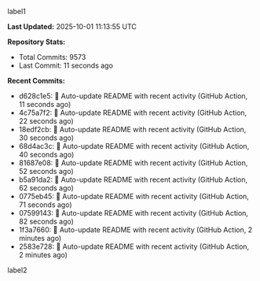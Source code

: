 
label1 
<!-- ACTIVITY_START -->
**Last Updated:** 2025-10-01 11:13:55 UTC

**Repository Stats:**
- Total Commits: 9573
- Last Commit: 11 seconds ago

**Recent Commits:**
- d628c1e5: 🤖 Auto-update README with recent activity (GitHub Action, 11 seconds ago)
- 4c75a7f2: 🤖 Auto-update README with recent activity (GitHub Action, 22 seconds ago)
- 18edf2cb: 🤖 Auto-update README with recent activity (GitHub Action, 30 seconds ago)
- 68d4ac3c: 🤖 Auto-update README with recent activity (GitHub Action, 40 seconds ago)
- 81687e08: 🤖 Auto-update README with recent activity (GitHub Action, 52 seconds ago)
- b5a91da2: 🤖 Auto-update README with recent activity (GitHub Action, 62 seconds ago)
- 0775eb45: 🤖 Auto-update README with recent activity (GitHub Action, 71 seconds ago)
- 07599143: 🤖 Auto-update README with recent activity (GitHub Action, 82 seconds ago)
- 1f3a7660: 🤖 Auto-update README with recent activity (GitHub Action, 2 minutes ago)
- 2583e728: 🤖 Auto-update README with recent activity (GitHub Action, 2 minutes ago)
<!-- ACTIVITY_END -->

label2
